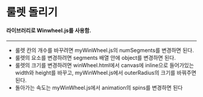 # 룰렛 돌리기


#### 라이브러리로 Winwheel.js를 사용함.
___
* 룰렛 칸의 개수를 바꾸려면 myWinWheel.js의 numSegments를 변경하면 된다.
* 룰렛의 요소를 변경하려면 segments 배열 안에 object를 변경하면 된다.
* 룰렛의 크기를 변경하려면 winWheel.html에서 canvas에 inline으로 들어가있는 width와 height를 바꾸고, myWinWheel.js에서 outerRadius의 크기를 바꿔주면 된다.
* 돌아가는 속도는 myWinWheel.js에서 animation의 spins를 변경하면 된다